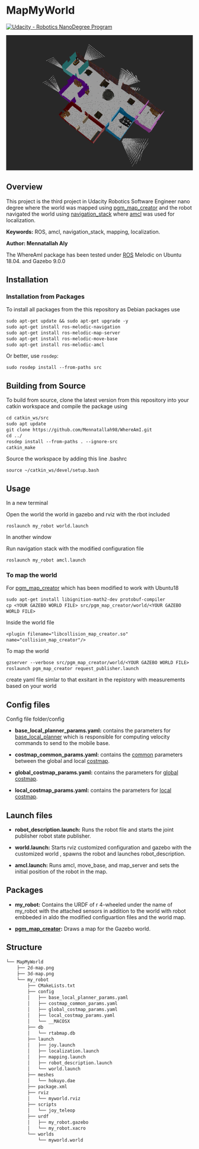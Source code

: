 # MapMyWorld
[![Udacity - Robotics NanoDegree Program](https://s3-us-west-1.amazonaws.com/udacity-robotics/Extra+Images/RoboND_flag.png)](https://www.udacity.com/robotics)


![Example image](3d-map.png)

## Overview

This project is the third project in Udacity Robotics Software Engineer nano degree where the world was mapped using [pgm_map_creator] and the robot navigated the world using [navigation_stack] where [amcl] was used for localization.

**Keywords:** ROS, amcl, navigation_stack, mapping, localization.

**Author: Mennatallah Aly<br />**

The WhereAmI package has been tested under [ROS] Melodic on Ubuntu 18.04. and Gazebo 9.0.0

## Installation

### Installation from Packages

To install all packages from the this repository as Debian packages use

    sudo apt-get update && sudo apt-get upgrade -y
    sudo apt-get install ros-melodic-navigation
    sudo apt-get install ros-melodic-map-server
    sudo apt-get install ros-melodic-move-base
    sudo apt-get install ros-melodic-amcl
    
Or better, use `rosdep`:

	sudo rosdep install --from-paths src

## Building from Source

To build from source, clone the latest version from this repository into your catkin workspace and compile the package using

	cd catkin_ws/src
	sudo apt update
	git clone https://github.com/Mennatallah98/WhereAmI.git
	cd ../
	rosdep install --from-paths . --ignore-src
	catkin_make
	
Source the workspace by adding this line .bashrc

	source ~/catkin_ws/devel/setup.bash

## Usage

In a new terminal

Open the world the world in gazebo and rviz with the rbot included

	roslaunch my_robot world.launch

In another window

Run navigation stack with the modified configuration file

	roslaunch my_robot amcl.launch
	
### To map the world

For [pgm_map_creator] which has been modified to work with Ubuntu18

	sudo apt-get install libignition-math2-dev protobuf-compiler
	cp <YOUR GAZEBO WORLD FILE> src/pgm_map_creator/world/<YOUR GAZEBO WORLD FILE>
	
Inside the world file
	
	<plugin filename="libcollision_map_creator.so" name="collision_map_creator"/>
	
To map the world

	gzserver --verbose src/pgm_map_creator/world/<YOUR GAZEBO WORLD FILE>
	roslaunch pgm_map_creator request_publisher.launch
	
create yaml file simlar to that exsitant in the repistory with measurements based on your world

## Config files

Config file folder/config

* **base_local_planner_params.yaml:** contains the parameters for [base_local_planner] which is  responsible for computing velocity commands to send to the mobile base. 

* **costmap_common_params.yaml:** contains the [common] parameters between the global and local [costmap].

* **global_costmap_params.yaml:** contains the parameters for [global] [costmap].

* **local_costmap_params.yaml:** contains the parameters for [local] [costmap].

## Launch files

* **robot_description.launch:** Runs the robot file and starts the joint publisher robot state publisher.

* **world.launch:** Starts rviz customized configuration and gazebo with the customized world , spawns the robot and launches robot_description.

* **amcl.launch:** Runs amcl, move_base, and map_server and sets the initial position of the robot in the map.

## Packages

* **my_robot:** Contains the URDF of r 4-wheeled under the name of my_robot with the attached sensors in addition to the world with robot embbeded in aldo the modified configuartion files and the world map.

* **[pgm_map_creator]:** Draws a map for the Gazebo world.


## Structure

    └── MapMyWorld
        ├── 2d-map.png
        ├── 3d-map.png
        └── my_robot
            ├── CMakeLists.txt
            ├── config
            │   ├── base_local_planner_params.yaml
            │   ├── costmap_common_params.yaml
            │   ├── global_costmap_params.yaml
            │   ├── local_costmap_params.yaml
            │   └── __MACOSX
            ├── db
            │   └── rtabmap.db
            ├── launch
            │   ├── joy.launch
            │   ├── localization.launch
            │   ├── mapping.launch
            │   ├── robot_description.launch
            │   └── world.launch
            ├── meshes
            │   └── hokuyo.dae
            ├── package.xml
            ├── rviz
            │   └── myworld.rviz
            ├── scripts
            │   └── joy_teleop
            ├── urdf
            │   ├── my_robot.gazebo
            │   └── my_robot.xacro
            └── worlds
                └── myworld.world



[ROS]: http://www.ros.org
[amcl]: http://wiki.ros.org/amcl
[pgm_map_creator]: https://github.com/udacity/pgm_map_creator.git
[navigation_stack]: http://wiki.ros.org/navigation/Tutorials/RobotSetup
[base_local_planner]: http://wiki.ros.org/base_local_planner
[costmap]: http://wiki.ros.org/costmap_2d
[global]: http://wiki.ros.org/navigation/Tutorials/RobotSetup#Global_Configuration:~:text=Global%20Configuration%20(global_costmap)
[local]: http://wiki.ros.org/navigation/Tutorials/RobotSetup#Local_Configuration:~:text=Local%20Configuration%20(local_costmap)
[common]: http://wiki.ros.org/navigation/Tutorials/RobotSetup#Global_Configuration:~:text=Common%20Configuration%20(local_costmap)%20%26%20(global_costmap)
